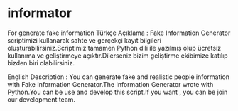 # informator
For generate fake information
Türkçe Açıklama :
Fake Information Generator scriptimizi kullanarak sahte ve gerçekçi kayıt bilgileri oluşturabilirsiniz.Scriptimiz tamamen Python dili ile yazılmış olup ücretsiz kullanıma ve geliştirmeye açıktır.Dilerseniz bizim geliştirme ekibimize katılıp bizden biri olabilirsiniz.

English Description :
You can generate fake and realistic people information with Fake Information Generator.The Information Generator wrote with Python.You can be use and develop this script.If you want ,  you can be join our development team.
